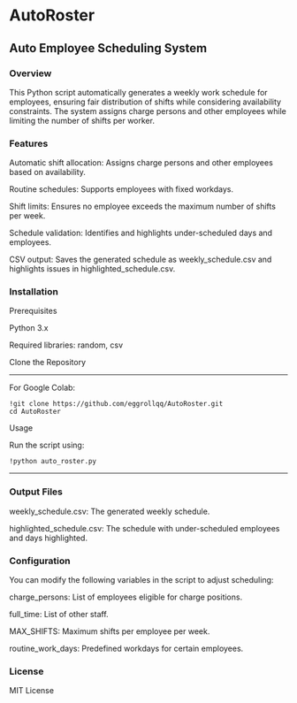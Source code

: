 # AutoRoster

## Auto Employee Scheduling System

### Overview

This Python script automatically generates a weekly work schedule for employees, ensuring fair distribution of shifts while considering availability constraints. The system assigns charge persons and other employees while limiting the number of shifts per worker.

### Features

Automatic shift allocation: Assigns charge persons and other employees based on availability.

Routine schedules: Supports employees with fixed workdays.

Shift limits: Ensures no employee exceeds the maximum number of shifts per week.

Schedule validation: Identifies and highlights under-scheduled days and employees.

CSV output: Saves the generated schedule as weekly_schedule.csv and highlights issues in highlighted_schedule.csv.

### Installation

Prerequisites

Python 3.x

Required libraries: random, csv

Clone the Repository

******************************************************

For Google Colab:
```
!git clone https://github.com/eggrollqq/AutoRoster.git
cd AutoRoster
```

Usage

Run the script using:
```
!python auto_roster.py
```

******************************************************

### Output Files

weekly_schedule.csv: The generated weekly schedule.

highlighted_schedule.csv: The schedule with under-scheduled employees and days highlighted.

### Configuration

You can modify the following variables in the script to adjust scheduling:

charge_persons: List of employees eligible for charge positions.

full_time: List of other staff.

MAX_SHIFTS: Maximum shifts per employee per week.

routine_work_days: Predefined workdays for certain employees.

### License

MIT License
